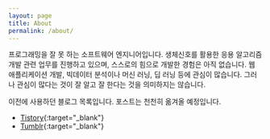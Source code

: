 ```yaml
---
layout: page
title: About
permalink: /about/
---
```


프로그래밍을 잘 못 하는 소프트웨어 엔지니어입니다. 생체신호를 활용한 응용 알고리즘 개발 관련 업무를 진행하고 있으며, 스스로의 힘으로 개발한 경험은 아직 없습니다. 웹 애플리케이션 개발, 빅데이터 분석이나 머신 러닝, 딥 러닝 등에 관심이 많습니다. 그러나 관심이 많다는 것이 잘 알고 잘 한다는 것을 의미하지는 않습니다.

이전에 사용하던 블로그 목록입니다. 포스트는 천천히 옮겨올 예정입니다.

- [Tistory](http://deathmerai.tistory.com){:target="_blank"}
- [Tumblr](http://tomouke.tumblr.com){:target="_blank"}